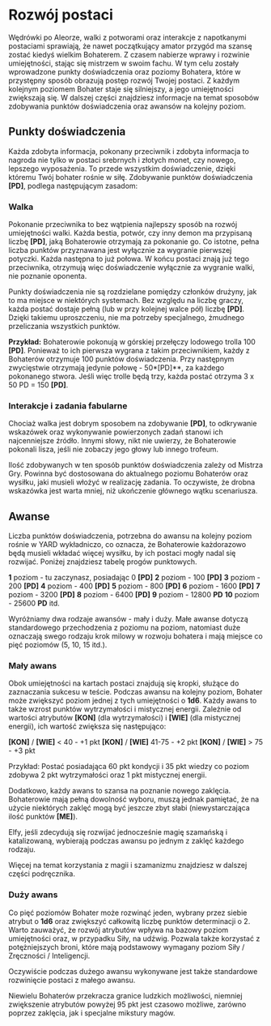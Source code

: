 # Rozwój postaci

Wędrówki po Aleorze, walki z potworami oraz interakcje z napotkanymi postaciami sprawiają, że nawet początkujący amator przygód ma szansę zostać kiedyś wielkim Bohaterem. Z czasem nabierze wprawy i rozwinie umiejętności, stając się mistrzem w swoim fachu. W tym celu zostały wprowadzone punkty doświadczenia oraz poziomy Bohatera, które w przystępny sposób obrazują postęp rozwój Twojej postaci. Z każdym kolejnym poziomem Bohater staje się silniejszy, a jego umiejętności zwiększają się. W dalszej części znajdziesz informacje na temat sposobów zdobywania punktów doświadczenia oraz awansów na kolejny poziom.

## Punkty doświadczenia

Każda zdobyta informacja, pokonany przeciwnik i zdobyta informacja to nagroda nie tylko w postaci srebrnych i złotych monet, czy nowego, lepszego wyposażenia. To przede wszystkim doświadczenie, dzięki któremu Twój bohater rośnie w siłę. Zdobywanie punktów doświadczenia **[PD]**, podlega następującym zasadom:

### Walka

Pokonanie przeciwnika to bez wątpienia najlepszy sposób na rozwój umiejętności walki. Każda bestia, potwór, czy inny demon ma przypisaną liczbę **[PD]**, jaką Bohaterowie otrzymają za pokonanie go. Co istotne, pełna liczba punktów przyznawana jest wyłącznie za wygranie pierwszej potyczki. Każda następna to już połowa. W końcu postaci znają już tego przeciwnika, otrzymują więc doświadczenie wyłącznie za wygranie walki, nie poznanie oponenta. 

Punkty doświadczenia nie są rozdzielane pomiędzy członków drużyny, jak to ma miejsce w niektórych systemach. Bez względu na liczbę graczy, każda postać dostaje pełną (lub w przy kolejnej walce pół) liczbę **[PD]**. Dzięki takiemu uproszczeniu, nie ma potrzeby specjalnego, żmudnego przeliczania wszystkich punktów.

**Przykład:**
Bohaterowie pokonują w górskiej przełęczy lodowego trolla 100 **[PD]**. Ponieważ to ich pierwsza wygrana z takim przeciwnikiem, każdy z Bohaterów otrzymuje 100 punktów doświadczenia. Przy następnym zwycięstwie otrzymają jedynie połowę - 50*[PD]**, za każdego pokonanego stwora. Jeśli więc trolle będą trzy, każda postać otrzyma 3 x 50 PD = 150 **[PD]**.

### Interakcje i zadania fabularne

Chociaż walka jest dobrym sposobem na zdobywanie **[PD]**, to odkrywanie wskazówek oraz wykonywanie powierzonych zadań stanowi ich najcenniejsze źródło. Innymi słowy, nikt nie uwierzy, że Bohaterowie pokonali lisza, jeśli nie zobaczy jego głowy lub innego trofeum.

Ilość zdobywanych w ten sposób punktów doświadczenia zależy od Mistrza Gry. Powinna być dostosowana do aktualnego poziomu Bohaterów oraz wysiłku, jaki musieli włożyć w realizację zadania. To oczywiste, że drobna wskazówka jest warta mniej, niż ukończenie głównego wątku scenariusza.

## Awanse

Liczba punktów doświadczenia, potrzebna do awansu na kolejny poziom rośnie w YARD wykładniczo, co oznacza, że Bohaterowie każdorazowo będą musieli wkładać więcej wysiłku, by ich postaci mogły nadal się rozwijać. Poniżej znajdziesz tabelę progów punktowych.

**1** poziom - tu zaczynasz, posiadając 0 **[PD]**
**2** poziom - 100 **[PD]**
**3** poziom - 200 **[PD]**
**4** poziom - 400 **[PD]**
**5** poziom - 800 **[PD]**
**6** poziom - 1600 **[PD]**
**7** poziom - 3200 **[PD]**
**8** poziom - 6400 **[PD]**
**9** poziom - 12800 **PD**
**10** poziom - 25600 **PD**
itd.

Wyróżniamy dwa rodzaje awansów - mały i duży. Małe awanse dotyczą standardowego przechodzenia z poziomu na poziom, natomiast duże oznaczają swego rodzaju krok milowy w rozwoju bohatera i mają miejsce co pięć poziomów (5, 10, 15 itd.).

### Mały awans

Obok umiejętności na kartach postaci znajdują się kropki, służące do zaznaczania sukcesu w teście. Podczas awansu na kolejny poziom, Bohater może zwiększyć poziom jednej z tych umiejętności o **1d6**. Każdy awans to także wzrost punktów wytrzymałości i mistycznej energii. Zależnie od wartości atrybutów **[KON]** (dla wytrzymałości) i **[WIE]** (dla mistycznej energii), ich wartość zwiększa się następująco:

**[KON]** / **[WIE]** < 40 - +1 pkt
**[KON]** / **[WIE]** 41-75 - +2 pkt
**[KON]** / **[WIE]** > 75 - +3 pkt 

Przykład:
Postać posiadająca 60 pkt kondycji i 35 pkt wiedzy co poziom zdobywa 2 pkt wytrzymałości oraz 1 pkt mistycznej energii.

Dodatkowo, każdy awans to szansa na poznanie nowego zaklęcia. Bohaterowie mają pełną dowolność wyboru, muszą jednak pamiętać, że na użycie niektórych zaklęć mogą być jeszcze zbyt słabi (niewystarczająca ilość punktów **[ME]**). 

Elfy, jeśli zdecydują się rozwijać jednocześnie magię szamańską i katalizowaną, wybierają podczas awansu po jednym z zaklęć każdego rodzaju.

Więcej na temat korzystania z magii i szamanizmu znajdziesz w dalszej części podręcznika.

### Duży awans

Co pięć poziomów Bohater może rozwinąć jeden, wybrany przez siebie atrybut o **1d6** oraz zwiększyć całkowitą liczbę punktów determinacji o 2. Warto zauważyć, że rozwój atrybutów wpływa na bazowy poziom umiejętności oraz, w przypadku Siły, na udźwig. Pozwala także korzystać z potężniejszych broni, które mają podstawowy wymagany poziom Siły / Zręczności / Inteligencji.

Oczywiście podczas dużego awansu wykonywane jest także standardowe rozwinięcie postaci z małego awansu.

Niewielu Bohaterów przekracza granice ludzkich możliwości, niemniej zwiększenie atrybutów powyżej 95 pkt jest czasowo możliwe, zarówno poprzez zaklęcia, jak i specjalne mikstury magów. 